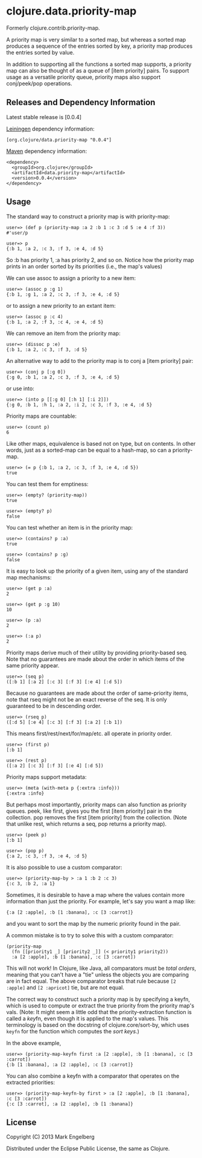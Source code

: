 # clojure.data.priority-map

Formerly clojure.contrib.priority-map.

A priority map is very similar to a sorted map,
but whereas a sorted map produces a
sequence of the entries sorted by key, a priority
map produces the entries sorted by value.

In addition to supporting all the functions a
sorted map supports, a priority map
can also be thought of as a queue of [item priority] pairs.
To support usage as a versatile priority queue,
priority maps also support conj/peek/pop operations.

## Releases and Dependency Information

Latest stable release is [0.0.4]

[Leiningen](https://github.com/technomancy/leiningen) dependency information:

    [org.clojure/data.priority-map "0.0.4"]

[Maven](http://maven.apache.org/) dependency information:

    <dependency>
      <groupId>org.clojure</groupId>
      <artifactId>data.priority-map</artifactId>
      <version>0.0.4</version>
    </dependency>


## Usage

The standard way to construct a priority map is with priority-map:

    user=> (def p (priority-map :a 2 :b 1 :c 3 :d 5 :e 4 :f 3))
    #'user/p
    
    user=> p
    {:b 1, :a 2, :c 3, :f 3, :e 4, :d 5}

So :b has priority 1, :a has priority 2, and so on.
Notice how the priority map prints in an order sorted by its priorities (i.e., the map's values)

We can use assoc to assign a priority to a new item:

    user=> (assoc p :g 1)
    {:b 1, :g 1, :a 2, :c 3, :f 3, :e 4, :d 5}

or to assign a new priority to an extant item:

    user=> (assoc p :c 4)
    {:b 1, :a 2, :f 3, :c 4, :e 4, :d 5}

We can remove an item from the priority map:

    user=> (dissoc p :e)
    {:b 1, :a 2, :c 3, :f 3, :d 5}

An alternative way to add to the priority map is to conj a [item priority] pair:

    user=> (conj p [:g 0])
    {:g 0, :b 1, :a 2, :c 3, :f 3, :e 4, :d 5}

or use into:

    user=> (into p [[:g 0] [:h 1] [:i 2]])
    {:g 0, :b 1, :h 1, :a 2, :i 2, :c 3, :f 3, :e 4, :d 5}

Priority maps are countable:

    user=> (count p)
    6

Like other maps, equivalence is based not on type, but on contents.
In other words, just as a sorted-map can be equal to a hash-map,
so can a priority-map.

    user=> (= p {:b 1, :a 2, :c 3, :f 3, :e 4, :d 5})
    true

You can test them for emptiness:

    user=> (empty? (priority-map))
    true

    user=> (empty? p)
    false

You can test whether an item is in the priority map:

    user=> (contains? p :a)
    true
    
    user=> (contains? p :g)
    false

It is easy to look up the priority of a given item, using any of the standard map mechanisms:

    user=> (get p :a)
    2

    user=> (get p :g 10)
    10

    user=> (p :a)
    2
    
    user=> (:a p)
    2

Priority maps derive much of their utility by providing priority-based seq.
Note that no guarantees are made about the order in which items of the same priority appear.

    user=> (seq p)
    ([:b 1] [:a 2] [:c 3] [:f 3] [:e 4] [:d 5])

Because no guarantees are made about the order of same-priority items, note that
rseq might not be an exact reverse of the seq.  It is only guaranteed to be in
descending order.

    user=> (rseq p)
    ([:d 5] [:e 4] [:c 3] [:f 3] [:a 2] [:b 1])

This means first/rest/next/for/map/etc. all operate in priority order.

    user=> (first p)
    [:b 1]
    
    user=> (rest p)
    ([:a 2] [:c 3] [:f 3] [:e 4] [:d 5])

Priority maps support metadata:

    user=> (meta (with-meta p {:extra :info}))
    {:extra :info}

But perhaps most importantly, priority maps can also function as priority queues.
peek, like first, gives you the first [item priority] pair in the collection.
pop removes the first [item priority] from the collection.
(Note that unlike rest, which returns a seq, pop returns a priority map).

    user=> (peek p)
    [:b 1]
    
    user=> (pop p)
    {:a 2, :c 3, :f 3, :e 4, :d 5}

It is also possible to use a custom comparator:

    user=> (priority-map-by > :a 1 :b 2 :c 3)
    {:c 3, :b 2, :a 1}

Sometimes, it is desirable to have a map where the values contain more information
than just the priority.  For example, let's say you want a map like:

    {:a [2 :apple], :b [1 :banana], :c [3 :carrot]}

and you want to sort the map by the numeric priority found in the pair.

A common mistake is to try to solve this with a custom comparator:

    (priority-map 
      (fn [[priority1 _] [priority2 _]] (< priority1 priority2))
      :a [2 :apple], :b [1 :banana], :c [3 :carrot])

This will not work!  In Clojure, like Java, all comparators must be *total orders*,
meaning that you can't have a "tie" unless the objects you are comparing are
in fact equal.  The above comparator breaks that rule because
`[2 :apple]` and `[2 :apricot]` tie, but are not equal.

The correct way to construct such a priority map is by specifying a keyfn, which is used
to compute or extract the true priority from the priority map's vals. (Note: It might seem a little odd
that the priority-extraction function is called a *key*fn, even though it is applied to the
map's values.  This terminology is based on the docstring of clojure.core/sort-by, which
uses `keyfn` for the function which computes the *sort keys*.) 

In the above example,

    user=> (priority-map-keyfn first :a [2 :apple], :b [1 :banana], :c [3 :carrot])
    {:b [1 :banana], :a [2 :apple], :c [3 :carrot]}

You can also combine a keyfn with a comparator that operates on the extracted priorities:

    user=> (priority-map-keyfn-by first > :a [2 :apple], :b [1 :banana], :c [3 :carrot])
    {:c [3 :carrot], :a [2 :apple], :b [1 :banana]}

## License

Copyright (C) 2013 Mark Engelberg

Distributed under the Eclipse Public License, the same as Clojure.
